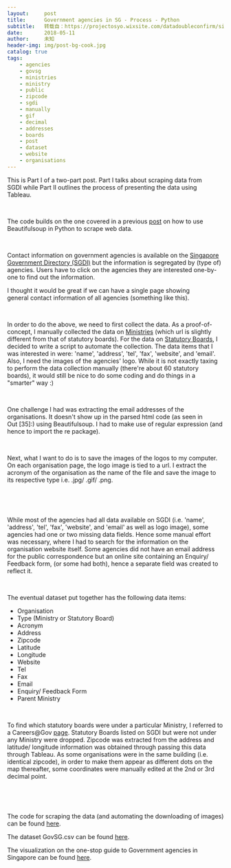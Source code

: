 ```yaml
---
layout:     post
title:      Government agencies in SG - Process - Python
subtitle:   转载自：https://projectosyo.wixsite.com/datadoubleconfirm/single-post/2018/05/11/Government-agencies-in-SG---Process---Python
date:       2018-05-11
author:     未知
header-img: img/post-bg-cook.jpg
catalog: true
tags:
    - agencies
    - govsg
    - ministries
    - ministry
    - public
    - zipcode
    - sgdi
    - manually
    - gif
    - decimal
    - addresses
    - boards
    - post
    - dataset
    - website
    - organisations
---
```


This is Part I of a two-part post. Part I talks about scraping data from SGDI while Part II outlines the process of presenting the data using Tableau.  

 

The code builds on the one covered in a previous [post](https://projectosyo.wixsite.com/datadoubleconfirm/single-post/2018/01/17/Web-scraping-using-Beautifulsoup---Python---Process) on how to use Beautifulsoup in Python to scrape web data. 

 

Contact information on government agencies is available on the [Singapore Government Directory (SGDI)](https://www.gov.sg/sgdi/statutory-boards) but the information is segregated by (type of) agencies. Users have to click on the agencies they are interested one-by-one to find out the information.    

I thought it would be great if we can have a single page showing general contact information of all agencies (something like this). 

 

In order to do the above, we need to first collect the data. As a proof-of-concept, I manually collected the data on [Ministries](https://www.gov.sg/sgdi/ministries) (which url is slightly different from that of statutory boards). For the data on [Statutory Boards](https://www.gov.sg/sgdi/statutory-boards), I decided to write a script to automate the collection. The data items that I was interested in were: 'name', 'address', 'tel', 'fax', 'website', and 'email'. Also, I need the images of the agencies' logo. While it is not exactly taxing to perform the data collection manually (there're about 60 statutory boards), it would still be nice to do some coding and do things in a "smarter" way :)  

 

One challenge I had was extracting the email addresses of the organisations. It doesn't show up in the parsed html code (as seen in Out [35]:) using Beautifulsoup. I had to make use of regular expression (and hence to import the re package).

 

Next, what I want to do is to save the images of the logos to my computer. On each organisation page, the logo image is tied to a url. I extract the acronym of the organisation as the name of the file and save the image to its respective type i.e. .jpg/ .gif/ .png.  

 

 

While most of the agencies had all data available on SGDI (i.e. 'name', 'address', 'tel', 'fax', 'website', and 'email' as well as logo image), some agencies had one or two missing data fields. Hence some manual effort was necessary, where I had to search for the information on the organisation website itself. Some agencies did not have an email address for the public correspondence but an online site containing an Enquiry/ Feedback form, (or some had both), hence a separate field was created to reflect it.  

 

The eventual dataset put together has the following data items: 
- Organisation    
- Type (Ministry or Statutory Board)   
- Acronym    
- Address    
- Zipcode    
- Latitude    
- Longitude    
- Website    
- Tel    
- Fax    
- Email    
- Enquiry/ Feedback Form    
- Parent Ministry

 

To find which statutory boards were under a particular Ministry, I referred to a Careers@Gov [page](https://www.careers.gov.sg/build-your-career/career-toolkit/public-agencies). Statutory Boards listed on SGDI but were not under any Ministry were dropped. Zipcode was extracted from the address and latitude/ longitude information was obtained through passing this data through Tableau. As some organisations were in the same building (i.e. identical zipcode), in order to make them appear as different dots on the map thereafter, some coordinates were manually edited at the 2nd or 3rd decimal point. 

 

 

The code for scraping the data (and automating the downloading of images) can be found [here](https://github.com/hxchua/datakueh/blob/master/notebooks/StatutoryBoardSG.ipynb).

The dataset GovSG.csv can be found [here](https://github.com/hxchua/datakueh/tree/master/datasets).

The visualization on the one-stop guide to Government agencies in Singapore can be found [here](https://public.tableau.com/profile/hx.chua#!/vizhome/GovSG/Dashboard). 

 
